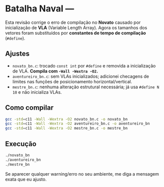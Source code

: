 
# Batalha Naval —

Esta revisão corrige o erro de compilação no **Novato** causado por inicialização de **VLA** (Variable Length Array).
Agora os tamanhos dos vetores foram substituídos por **constantes de tempo de compilação** (`#define`).

## Ajustes
- `novato_bn.c`: trocado `const int` por `#define` e removida a inicialização de VLA. **Compila com `-Wall -Wextra -O2`.**
- `aventureiro_bn.c`: sem VLAs inicializados; adicionei checagens de limites nas funções de posicionamento horizontal/vertical.
- `mestre_bn.c`: nenhuma alteração estrutural necessária; já usa `#define N 10` e não inicializa VLAs.

## Como compilar
```bash
gcc -std=c11 -Wall -Wextra -O2 novato_bn.c -o novato_bn
gcc -std=c11 -Wall -Wextra -O2 aventureiro_bn.c -o aventureiro_bn
gcc -std=c11 -Wall -Wextra -O2 mestre_bn.c -o mestre_bn
```

## Execução
```bash
./novato_bn
./aventureiro_bn
./mestre_bn
```

Se aparecer qualquer warning/erro no seu ambiente, me diga a mensagem exata que eu ajusto.
